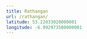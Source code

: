 ```yaml
---
title: Rathangan
url: /rathangan/
latitude: 53.22033020000001
longitude: -6.992973500000001
---
```

